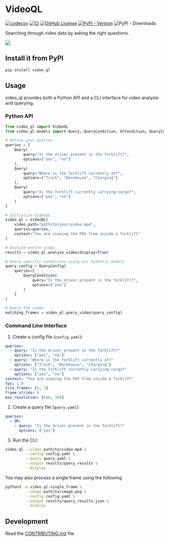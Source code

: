 # VideoQL

[![codecov](https://codecov.io/gh/AdityaNG/video_ql/branch/main/graph/badge.svg?token=video_ql_token_here)](https://codecov.io/gh/AdityaNG/video_ql)
[![CI](https://github.com/AdityaNG/video_ql/actions/workflows/main.yml/badge.svg)](https://github.com/AdityaNG/video_ql/actions/workflows/main.yml)
[![GitHub License](https://img.shields.io/github/license/AdityaNG/video_ql)](https://github.com/AdityaNG/video_ql/blob/main/LICENSE)
[![PyPI - Version](https://img.shields.io/pypi/v/video_ql)](https://pypi.org/project/video_ql/)
![PyPI - Downloads](https://img.shields.io/pypi/dm/video_ql)

Searching through video data by asking the right questions.

<img src="https://raw.githubusercontent.com/AdityaNG/video_ql/main/assets/video_ql_forklift_demo.gif">

## Install it from PyPI

```bash
pip install video_ql
```

## Usage

video_ql provides both a Python API and a CLI interface for video analysis and querying.

### Python API

```python
from video_ql import VideoQL
from video_ql.models import Query, QueryCondition, OrCondition, QueryConfig

# Define your queries
queries = [
    Query(
        query="Is the driver present in the forklift?",
        options=["yes", "no"]
    ),
    Query(
        query="Where is the forklift currently at?",
        options=["Truck", "Warehouse", "Charging"]
    ),
    Query(
        query="Is the forklift currently carrying cargo?",
        options=["yes", "no"]
    )
]

# Initialize VideoQL
video_ql = VideoQL(
    video_path="path/to/your/video.mp4",
    queries=queries,
    context="You are viewing the POV from inside a forklift"
)

# Analyze entire video
results = video_ql.analyze_video(display=True)

# Query specific conditions using our Pydantic models
query_config = QueryConfig(
    queries=[
        QueryCondition(
            query="Is the driver present in the forklift?",
            options=["yes"]
        )
    ]
)

# Query the video
matching_frames = video_ql.query_video(query_config)
```

### Command Line Interface

1. Create a config file (`config.yaml`):
```yaml
queries:
  - query: "Is the driver present in the forklift?"
    options: ["yes", "no"]
  - query: "Where is the forklift currently at?"
    options: ["Truck", "Warehouse", "Charging"]
  - query: "Is the forklift currently carrying cargo?"
    options: ["yes", "no"]
context: "You are viewing the POV from inside a forklift"
fps: 1.0
tile_frames: [3, 3]
frame_stride: 9
max_resolution: [640, 360]
```

2. Create a query file (`query.yaml`):
```yaml
queries:
  - OR:
    - query: "Is the driver present in the forklift?"
      options: ["yes"]
```

3. Run the CLI:
```bash
video_ql --video path/to/video.mp4 \
         --config config.yaml \
         --query query.yaml \
         --output results/query_results \
         --display
```

You may also process a single frame using the following

```bash
python3 -m video_ql.single_frame \
         --image path/to/image.png \
         --config config.yaml \
         --output results/query_results.json \
         --display
```

## Development

Read the [CONTRIBUTING.md](CONTRIBUTING.md) file.
